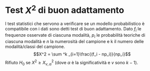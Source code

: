 # Test $X^2$ di buon adattamento
I test statistici che servono a verificare se un modello probabilistico è compatibile con i dati sono detti test di buon adattamento.
Dato $f_i$ le frequenze osservate di ciascuna modalità, $p_i$ le probabilità teoriche di ciascuna modalità e $n$ la numerosità del campione e k il numero delle modalità/classi del campione.
$$X^2 = \sum ^k _{i=1}\frac{(f_i - np_i)}{np_i}$$
Rifiuto $H_0$ se $X^2 \ge X^2_{v,\alpha}$ (dove $\alpha$ è la significatività e $v$ sono $k-1$).